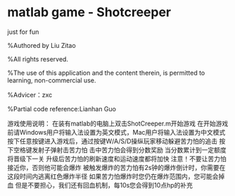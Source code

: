 # matlab game - Shotcreeper
just for fun

%Authored by Liu Zitao

%All rights reserved.

%The use of this application and the content therein, is permitted to learning, non-commercial use.

%Advicer：zxc

%Partial code reference:Lianhan Guo

游戏使用说明：
在装有matlab的电脑上双击ShotCreeper.m开始游戏
在开始游戏前请Windows用户将输入法设置为英文模式，Mac用户将输入法设置为中文模式
按下任意按键进入游戏后，通过按键W/A/S/D操纵玩家移动躲避苦力怕的追击
按下空格键发射子弹射击苦力怕
击中苦力怕会得到分数奖励
当分数累计到一定额度将晋级下一关
升级后苦力怕的刷新速度和运动速度都将加快
注意！不要让苦力怕接近你，否则他可能会爆炸
被触发爆炸的苦力怕有2s钟的爆炸倒计时，你需要在这段时间内逃离红色爆炸半径
如果苦力怕爆炸时您仍在爆炸范围内，您可能会掉血
但是不要担心，我们还有回血机制，每10s您会得到10点hp的补充
